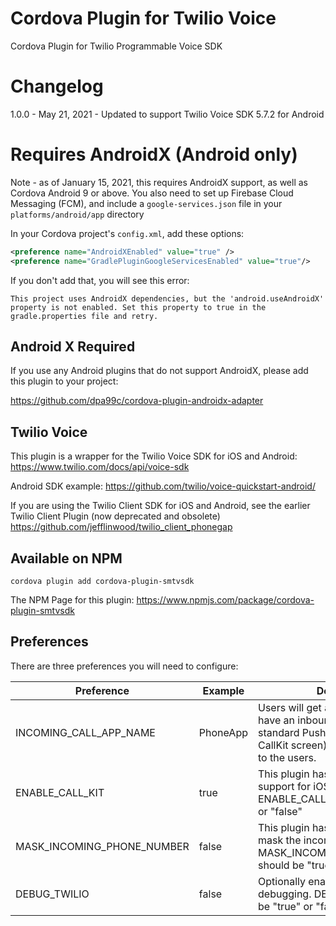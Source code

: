 # Cordova Plugin for Twilio Voice
Cordova Plugin for Twilio Programmable Voice SDK

# Changelog
1.0.0 - May 21, 2021 - Updated to support Twilio Voice SDK 5.7.2 for Android

# Requires AndroidX (Android only)
Note - as of January 15, 2021, this requires AndroidX support, as well as Cordova Android 9 or above. You also need to set up Firebase Cloud Messaging (FCM), and include a `google-services.json` file in your `platforms/android/app` directory

In your Cordova project's `config.xml`, add these options:

```xml
<preference name="AndroidXEnabled" value="true" />
<preference name="GradlePluginGoogleServicesEnabled" value="true"/>
```

If you don't add that, you will see this error:

```
This project uses AndroidX dependencies, but the 'android.useAndroidX' property is not enabled. Set this property to true in the gradle.properties file and retry.
```

## Android X Required

If you use any Android plugins that do not support AndroidX, please add this plugin to your project:

https://github.com/dpa99c/cordova-plugin-androidx-adapter

## Twilio Voice
This plugin is a wrapper for the Twilio Voice SDK for iOS and Android:
https://www.twilio.com/docs/api/voice-sdk

Android SDK example:
https://github.com/twilio/voice-quickstart-android/

If you are using the Twilio Client SDK for iOS and Android, see the earlier Twilio Client Plugin (now deprecated and obsolete)
https://github.com/jefflinwood/twilio_client_phonegap


## Available on NPM

```
cordova plugin add cordova-plugin-smtvsdk
```

The NPM Page for this plugin: https://www.npmjs.com/package/cordova-plugin-smtvsdk

## Preferences

There are three preferences you will need to configure:

Preference | Example | Description
---------- | ------- | -----------
INCOMING_CALL_APP_NAME | PhoneApp | Users will get a notification that they have an inbound call (either a standard Push notification, or a CallKit screen) - this name is shown to the users.
ENABLE_CALL_KIT | true | This plugin has optional CallKit support for iOS 10 and above. ENABLE_CALL_KIT should be "true" or "false"
MASK_INCOMING_PHONE_NUMBER | false | This plugin has optional ability to mask the incoming phone number. MASK_INCOMING_PHONE_NUMBER should be "true" or "false"
DEBUG_TWILIO | false | Optionally enable twilio library debugging. DEBUG_TWILIO should be "true" or "false"

